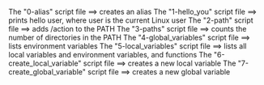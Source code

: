The "0-alias" script file ==> creates an alias
The "1-hello_you" script file ==> prints hello user, where user is the current Linux user
The "2-path" script file ==> adds /action to the PATH
The "3-paths" script file ==> counts the number of directories in the PATH
The "4-global_variables" script file ==> lists environment variables
The "5-local_variables" script file ==> lists all local variables and environment variables, and functions
The "6-create_local_variable" script file ==> creates a new local variable
The "7-create_global_variable" script file ==> creates a new global variable
